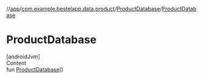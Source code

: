 //[app](../../index.md)/[com.example.bestelapp.data.product](../index.md)/[ProductDatabase](index.md)/[ProductDatabase](-product-database.md)



# ProductDatabase  
[androidJvm]  
Content  
fun [ProductDatabase](-product-database.md)()  



